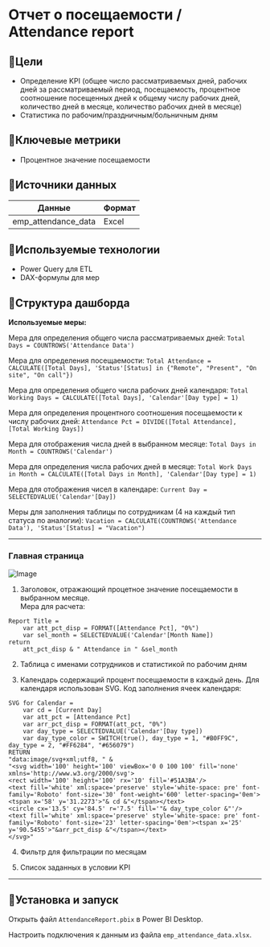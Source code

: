 # Отчет о посещаемости / Attendance report

## :dart:Цели
- Определение KPI (общее число рассматриваемых дней, рабочих дней за рассматриваемый период, посещаемость, процентное
соотношение посещенных дней к общему числу рабочих дней, количество дней в месяце, количество рабочих дней в месяце)
- Статистика по рабочим/праздничным/больничным дням

## :small_orange_diamond:Ключевые метрики
- Процентное значение посещаемости

## :small_orange_diamond:Источники данных
| Данные          | Формат |
|-----------------|--------|
|  emp_attendance_data  | Excel  |

## :small_orange_diamond:Используемые технологии
- Power Query для ETL
- DAX-формулы для мер

## :small_orange_diamond:Структура дашборда

**Используемые меры:**

Мера для определения общего числа рассматриваемых дней: `Total Days = COUNTROWS('Attendance Data')`

Мера для определения посещаемости: `Total Attendance = CALCULATE([Total Days], 'Status'[Status] in {"Remote", "Present", "On site", "On call"})`

Мера для определения общего числа рабочих дней календаря: `Total Working Days = CALCULATE([Total Days], 'Calendar'[Day type] = 1)`

Мера для определения процентного соотношения посещаемости к числу рабочих дней: `Attendance Pct = DIVIDE([Total Attendance], [Total Working Days])`

Мера для отображения числа дней в выбранном месяце: `Total Days in Month = COUNTROWS('Calendar')`

Мера для определения числа рабочих дней в месяце: `Total Work Days in Month = CALCULATE([Total Days in Month], 'Calendar'[Day type] = 1)`

Мера для отображения чисел в календаре: `Current Day = SELECTEDVALUE('Calendar'[Day])`

Меры для заполнения таблицы по сотрудникам (4 на каждый тип статуса по аналогии): `Vacation = CALCULATE(COUNTROWS('Attendance Data'), 'Status'[Status] = "Vacation")`
___
### Главная страница

![Image](https://github.com/user-attachments/assets/59bf69ca-ed8f-4da6-8e15-0748d2fd5513)

1) Заголовок, отражающий процетное значение посещаемости в выбранном месяце.  
Мера для расчета:  
```
Report Title = 
    var att_pct_disp = FORMAT([Attendance Pct], "0%")
    var sel_month = SELECTEDVALUE('Calendar'[Month Name])
return
    att_pct_disp & " Attendance in " &sel_month
```

2) Таблица с именами сотрудников и статистикой по рабочим дням

3) Календарь содержащий процент посещаемости в каждый день.
Для календаря использован SVG. Код заполнения ячеек календаря:
```
SVG for Calendar = 
    var cd = [Current Day]
    var att_pct = [Attendance Pct]
    var arr_pct_disp = FORMAT(att_pct, "0%")
    var day_type = SELECTEDVALUE('Calendar'[Day type])
    var day_type_color = SWITCH(true(), day_type = 1, "#B0FF9C", day_type = 2, "#FF6284", "#656079")
RETURN
"data:image/svg+xml;utf8, " &
"<svg width='100' height='100' viewBox='0 0 100 100' fill='none' xmlns='http://www.w3.org/2000/svg'>
<rect width='100' height='100' rx='10' fill='#51A3BA'/>
<text fill='white' xml:space='preserve' style='white-space: pre' font-family='Roboto' font-size='30' font-weight='600' letter-spacing='0em'><tspan x='58' y='31.2273'>"& cd &"</tspan></text>
<circle cx='13.5' cy='84.5' r='7.5' fill='"& day_type_color &"'/>
<text fill='white' xml:space='preserve' style='white-space: pre' font-family='Roboto' font-size='23' letter-spacing='0em'><tspan x='25' y='90.5455'>"&arr_pct_disp &"</tspan></text>
</svg>"
```
4) Фильтр для фильтрации по месяцам

5) Список заданных в условии KPI
___
## :small_orange_diamond:Установка и запуск  
Открыть файл `AttendanceReport.pbix` в Power BI Desktop.

Настроить подключения к данным из файла `emp_attendance_data.xlsx`.
